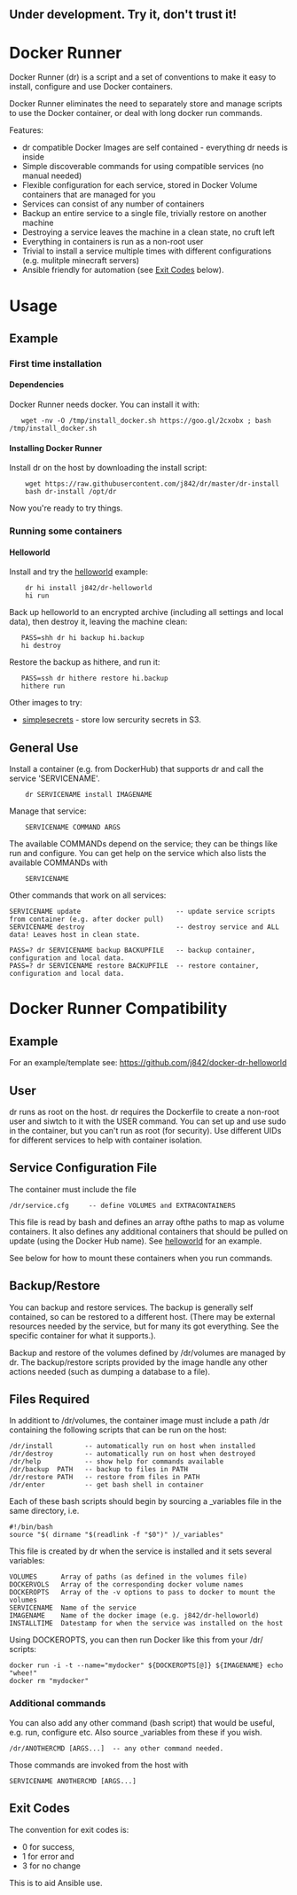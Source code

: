 ## Under development. Try it, don't trust it!

# Docker Runner

Docker Runner (dr) is a script and a set of conventions to make it easy to install, 
configure and use Docker containers. 

Docker Runner eliminates the need to separately store and manage scripts to use the Docker container, 
or deal with long docker run commands.

Features:
* dr compatible Docker Images are self contained - everything dr needs is inside
* Simple discoverable commands for using compatible services (no manual needed)
* Flexible configuration for each service, stored in Docker Volume containers that are managed for you
* Services can consist of any number of containers
* Backup an entire service to a single file, trivially restore on another machine
* Destroying a service leaves the machine in a clean state, no cruft left
* Everything in containers is run as a non-root user
* Trivial to install a service multiple times with different configurations (e.g. mulitple minecraft servers)
* Ansible friendly for automation (see [Exit Codes](https://github.com/j842/dr#exit-codes) below).

# Usage

## Example

### First time installation

#### Dependencies

Docker Runner needs docker. You can install it with:
```
   wget -nv -O /tmp/install_docker.sh https://goo.gl/2cxobx ; bash /tmp/install_docker.sh
```
#### Installing Docker Runner

Install dr on the host by downloading the install script:
```
    wget https://raw.githubusercontent.com/j842/dr/master/dr-install
    bash dr-install /opt/dr
```
Now you're ready to try things.

### Running some containers

#### Helloworld

Install and try the [helloworld](https://github.com/j842/docker-dr-helloworld) example:
```
    dr hi install j842/dr-helloworld
    hi run
```

Back up helloworld to an encrypted archive (including all settings and local data), 
then destroy it, leaving the machine clean:
```
   PASS=shh dr hi backup hi.backup
   hi destroy
```
Restore the backup as hithere, and run it:
```   
   PASS=ssh dr hithere restore hi.backup
   hithere run
```

Other images to try:
* [simplesecrets](https://github.com/j842/docker-simplesecrets) - store low sercurity secrets in S3.

## General Use

Install a container (e.g. from DockerHub) that supports dr and call the service 'SERVICENAME'.
```
    dr SERVICENAME install IMAGENAME 
```

Manage that service:
```
    SERVICENAME COMMAND ARGS
```
The available COMMANDs depend on the service; they can be things like run and configure. You can get help on the service
which also lists the available COMMANDs with
```
    SERVICENAME
```

Other commands that work on all services:
```
SERVICENAME update                        -- update service scripts from container (e.g. after docker pull)
SERVICENAME destroy                       -- destroy service and ALL data! Leaves host in clean state.

PASS=? dr SERVICENAME backup BACKUPFILE   -- backup container, configuration and local data.
PASS=? dr SERVICENAME restore BACKUPFILE  -- restore container, configuration and local data.
```
   

# Docker Runner Compatibility

## Example

For an example/template see: https://github.com/j842/docker-dr-helloworld

## User

dr runs as root on the host.
dr requires the Dockerfile to create a non-root user and siwtch to it with the USER command. You
can set up and use sudo in the container, but you can't run as root (for security). Use different UIDs for
different services to help with container isolation.

## Service Configuration File

The container must include the file 
```
/dr/service.cfg     -- define VOLUMES and EXTRACONTAINERS
```
This file is read by bash and defines an array ofthe paths to map as volume containers. It also
defines any additional containers that should be pulled on update (using the Docker Hub name).
See [helloworld](https://github.com/j842/dr-helloworld/blob/master/dr/volumes) for an example.

See below for how to mount these containers when you run commands.

## Backup/Restore 
You can backup and restore services. The backup is generally self contained, so can be restored to a different host.
(There may be external resources needed by the service, but for many its got everything. See the specific container for what it supports.).

Backup and restore of the volumes defined by /dr/volumes are managed by dr. The backup/restore scripts provided by the image
handle any other actions needed (such as dumping a database to a file).

## Files Required

In additiont to /dr/volumes, the container image must include a path /dr containing the following scripts that can be run on the host:
```
/dr/install        -- automatically run on host when installed
/dr/destroy        -- automatically run on host when destroyed
/dr/help           -- show help for commands available
/dr/backup  PATH   -- backup to files in PATH
/dr/restore PATH   -- restore from files in PATH
/dr/enter          -- get bash shell in container
```

Each of these bash scripts should begin by sourcing a _variables file in the same directory, i.e.
```
#!/bin/bash
source "$( dirname "$(readlink -f "$0")" )/_variables"
```

This file is created by dr when the service is installed and it sets several variables:
```
VOLUMES      Array of paths (as defined in the volumes file)
DOCKERVOLS   Array of the corresponding docker volume names
DOCKEROPTS   Array of the -v options to pass to docker to mount the volumes
SERVICENAME  Name of the service
IMAGENAME    Name of the docker image (e.g. j842/dr-helloworld)
INSTALLTIME  Datestamp for when the service was installed on the host
```

Using DOCKEROPTS, you can then run Docker like this from your /dr/ scripts:
```
docker run -i -t --name="mydocker" ${DOCKEROPTS[@]} ${IMAGENAME} echo "whee!"
docker rm "mydocker"
```

### Additional commands

You can also add any other command (bash script) that would be useful, e.g. run, configure etc.
Also source _variables from these if you wish.
```
/dr/ANOTHERCMD [ARGS...]  -- any other command needed.
```

Those commands are invoked from the host with
```
SERVICENAME ANOTHERCMD [ARGS...]
```

## Exit Codes

The convention for exit codes is:
* 0 for success,
* 1 for error and 
* 3 for no change 

This is to aid Ansible use.
